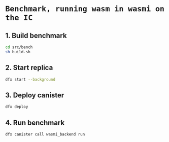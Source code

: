 # `Benchmark, running wasm in wasmi on the IC`

## 1. Build benchmark

```bash
cd src/bench
sh build.sh
```

## 2. Start replica

```bash
dfx start --background
```

## 3. Deploy canister

```bash
dfx deploy
```

## 4. Run benchmark

```bash
dfx canister call wasmi_backend run
``` 
